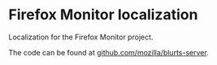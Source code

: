 # Firefox Monitor localization

Localization for the Firefox Monitor project.

The code can be found at [github.com/mozilla/blurts-server](https://github.com/mozilla/blurts-server).
